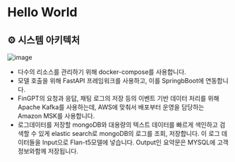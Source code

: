 
<!--
# Hello World 



-->
# Hello World 

## ⚙️ 시스템 아키텍처
![image](https://github.com/user-attachments/assets/fb9b22ba-7dbc-4762-aa8d-0a374f5b7ac2)
* 다수의 리소스를 관리하기 위해 docker-compose를 사용합니다. 
* 모델 호출을 위해 FastAPI 프레임워크를 사용하고, 이를 SpringbBoot에 연동합니다. 
* FinGPT의 요청과 응답, 채팅 로그의 저장 등의 이벤트 기반 데이터 처리를 위해 Apache Kafka를 사용하는데, AWS에 맞춰서 배포부터 운영을 담당하는 Amazon MSK를 사용합니다. 
* 로그데이터를 저장할 mongoDB와 대용량의 텍스트 데이터를 빠르게 색인하고 검색할 수 있게 elastic search로 mongoDB의 로그를 조회, 저장합니다. 이 로그 데이터들을 Input으로 Flan-t5모델에 넣습니다. Output인 요약문은 MYSQL에 고객정보와함께 저장됩니다.
